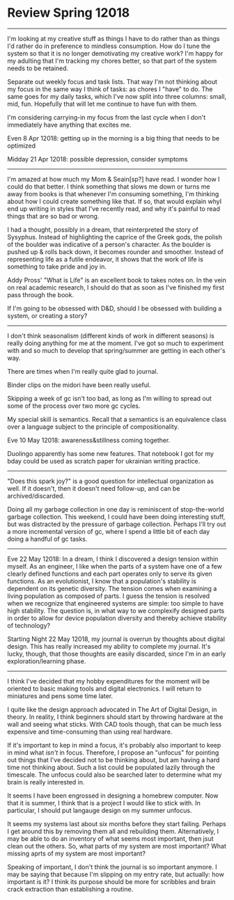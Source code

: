 # Review Spring 12018

------------------------------------

I'm looking at my creative stuff as things I have to do rather than as things I'd rather do in preference to mindless consumption.
How do I tune the system so that it is no longer demotivating my creative work?
I'm happy for my adulting that I'm tracking my chores better, so that part of the system needs to be retained.

Separate out weekly focus and task lists.
That way I'm not thinking about my focus in the same way I think of tasks: as chores I "have" to do.
The same goes for my daily tasks, which I've now split into three columns: small, mid, fun.
Hopefully that will let me continue to have fun with them.

I'm considering carrying-in my focus from the last cycle when I don't immediately have anything that excites me.

Even 8 Apr 12018: getting up in the morning is a big thing that needs to be optimized

Midday 21 Apr 12018: possible depression, consider symptoms

------------------------------------

I'm amazed at how much my Mom & Seain[sp?] have read.
I wonder how I could do that better.
I think something that slows me down or turns me away from books is that whenever I'm consuming something, I'm thinking about how I could create something like that.
If so, that would explain whyI end up writing in styles that I've recently read, and why it's painful to read things that are so bad or wrong.

I had a thought, possibly in a dream, that reinterpreted the story of Sysyphus.
Instead of highlighting the caprice of the Greek gods, the polish of the boulder was indicative of a person's character.
As the boulder is pushed up & rolls back down, it becomes rounder and smoother.
Instead of representing life as a futile endeavor, it shows that the work of life is something to take pride and joy in.

Addy Pross' "What is Life" is an excellent book to takes notes on.
In the vein on real academic research, I should do that as soon as I've finished my first pass through the book.

If I'm going to be obsessed with D&D, should I be obsessed with building a system, or creating a story?

------------------------------------

I don't think seasonalism (different kinds of work in different seasons) is really doing anything for me at the moment.
I've got so much to experiment with and so much to develop that spring/summer are getting in each other's way.

There are times when I'm really quite glad to journal.

Binder clips on the midori have been really useful.

Skipping a week of gc isn't too bad, as long as I'm willing to spread out some of the process over two more gc cycles.

My special skill is semantics.
Recall that a semantics is an equivalence class over a language subject to the principle of compositionality.

Eve 10 May 12018: awareness&stillness coming together.

Duolingo apparently has some new features.
That notebook I got for my bday could be used as scratch paper for ukrainian writing practice.

------------------------------------

"Does this spark joy?" is a good question for intellectual organization as well.
If it doesn't, then it doesn't need follow-up, and can be archived/discarded.

Doing all my garbage collection in one day is reminiscent of stop-the-world garbage collection.
This weekend, I could have been doing interesting stuff, but was distracted by the pressure of garbage collection.
Perhaps I'll try out a more incremental version of gc, where I spend a little bit of each day doing a handful of gc tasks.

------------------------------------

Eve 22 May 12018: In a dream, I think I discovered a design tension within myself.
As an engineer, I like when the parts of a system have one of a few clearly defined functions and each part operates only to serve its given functions.
As an evolutionist, I know that a population's stability is dependent on its genetic diversity.
The tension comes when examining a living population as composed of parts.
I guess the tension is resolved when we recognize that engineered systems are simple: too simple to have high stability.
The question is, in what way to we complexify designed parts in order to allow for device population diversity and thereby achieve stability of technology?

Starting Night 22 May 12018, my journal is overrun by thoughts about digital design.
This has really increased my ability to complete my journal.
It's lucky, though, that those thoughts are easily discarded, since I'm in an early exploration/learning phase.

------------------------------------

I think I've decided that my hobby expenditures for the moment will be oriented to basic making tools and digital electronics.
I will return to miniatures and pens some time later.

I quite like the design approach advocated in The Art of Digital Design, in theory.
In reality, I think beginners should start by throwing hardware at the wall and seeing what sticks.
With CAD tools though, that can be much less expensive and time-consuming than using real hardware.

If it's important to kep in mind a focus, it's probably also important to keep in mind what _isn't_ in focus.
Therefore, I propose an "unfocus" for pointing out things that I've decided not to be thinking about, but am having a hard time not thinking about.
Such a list could be populated lazily through the timescale.
The unfocus could also be searched later to determine what my brain is really interested in.



It seems I have been engrossed in designing a homebrew computer.
Now that it is summer, I think that is a project I would like to stick with.
In particular, I should put langauge design on my summer unfocus.

It seems my systems last about six months before they start failing.
Perhaps I get around this by removing them all and rebuilding them.
Alternatively, I may be able to do an inventory of what seems most important, then jsut clean out the others.
So, what parts of my system are most important?
What missing aprts of my system are most important?

Speaking of important, I don't think the journal is so important anymore.
I may be saying that because I'm slipping on my entry rate, but actually: how important is it?
I think its purpose should be more for scribbles and brain crack extraction than establishing a routine.